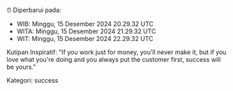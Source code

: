 ⏰ Diperbarui pada:
- WIB: Minggu, 15 Desember 2024 20.29.32 UTC
- WITA: Minggu, 15 Desember 2024 21.29.32 UTC
- WIT: Minggu, 15 Desember 2024 22.29.32 UTC

Kutipan Inspiratif:
"If you work just for money, you'll never make it, but if you love what you're doing and you always put the customer first, success will be yours."


Kategori: success

